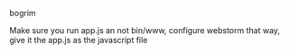 bogrim

Make sure you run app.js an not bin/www, configure webstorm that way, give it the app.js as the javascript file
